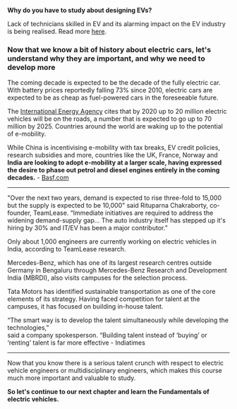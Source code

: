 **Why do you have to study about designing EVs?**

Lack of technicians skilled in EV and its alarming impact on the EV industry is being realised. Read more [here](https://www.fleetnews.co.uk/news/environment/2015/12/02/skills-shortage-means-government-ev-plans-could-fail-warns-imi).

### Now that we know a bit of history about electric cars, let's understand why they are important, and why we need to develop more

The coming decade is expected to be the decade of the fully electric car. With battery prices reportedly falling 73% since 2010, electric cars are expected to be as cheap as fuel-powered cars in the foreseeable future. 

The [International Energy Agency](https://www.iea.org/) cites that by 2020 up to 20 million electric vehicles will be on the roads, a number that is expected to go up to 70 million by 2025. Countries around the world are waking up to the potential of e-mobility. 

While China is incentivising e-mobility with tax breaks, EV credit policies, research subsidies and more, countries like the UK, France, Norway and **India are looking to adopt e-mobility at a larger scale, having expressed the desire to phase out petrol and diesel engines entirely in the coming decades.** - [Basf.com](https://www.basf.com/in/en/who-we-are/sustainability/future-perfect/stories/India-s-automotive-future-looks-electric.html#:~:text=On%20the%20economic%20front%2C%20large,owner%20save%20up%20to%20Rs.)

------

"Over the next two years, demand is expected to rise three-fold to 15,000 but the supply is expected to be 10,000" said Rituparna Chakraborty, co-founder, TeamLease. “Immediate initiatives are required to address the widening demand-supply gap… The auto industry itself has stepped up it's hiring by 30% and IT/EV has been a major contributor.”

Only about 1,000 engineers are currently working on electric vehicles in India, according to TeamLease research. 

Mercedes-Benz, which has one of its largest research centres outside Germany in Bengaluru through Mercedes-Benz Research and Development India (MBRDI), also visits campuses for the selection process.

Tata Motors has identified sustainable transportation as one of the core elements of its strategy. Having faced competition for talent at the campuses, it has focused on building in-house talent.

“The smart way is to develop the talent simultaneously while developing the technologies,”  
said a company spokesperson. “Building talent instead of ‘buying’ or ‘renting’ talent is far more effective - Indiatimes

----
Now that you know there is a serious talent crunch with respect to electric vehicle engineers or multidisciplinary engineers, which makes this course much more important and valuable to study. 

**So let's continue to our next chapter and learn the Fundamentals of electric vehicles.**